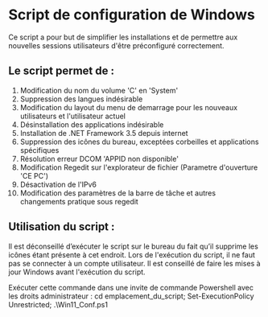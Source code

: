 # Script de configuration de Windows
Ce script a pour but de simplifier les installations et
de permettre aux nouvelles sessions utilisateurs d'être préconfiguré correctement.

## Le script permet de :
1. Modification du nom du volume 'C' en 'System'
2. Suppression des langues indésirable
3. Modification du layout du menu de demarrage pour les nouveaux utilisateurs et l'utilisateur actuel
4. Désinstallation des applications indésirable
5. Installation de .NET Framework 3.5 depuis internet
6. Suppression des icônes du bureau, exceptées corbeilles et applications spécifiques
7. Résolution erreur DCOM 'APPID non disponible'
8. Modification Regedit sur l'explorateur de fichier (Parametre d'ouverture 'CE PC')
9. Désactivation de l'IPv6
10. Modification des paramètres de la barre de tâche et autres changements pratique sous regedit

## Utilisation du script :
Il est déconseillé d’exécuter le script sur le bureau du fait qu’il supprime les icônes étant présente à cet endroit.
Lors de l'exécution du script, il ne faut pas se connecter à un compte utilisateur.
Il est conseillé de faire les mises à jour Windows avant l'exécution du script.

Exécuter cette commande dans une invite de commande Powershell avec les droits administrateur :
cd emplacement_du_script; Set-ExecutionPolicy Unrestricted; .\Win11_Conf.ps1
